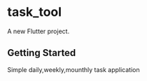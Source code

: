# task_tool

A new Flutter project.

## Getting Started

Simple daily,weekly,mounthly task application
